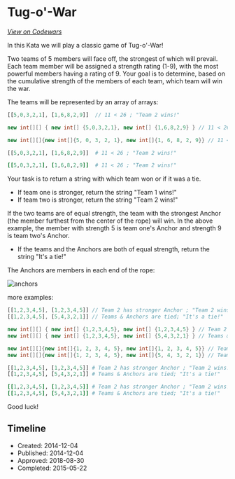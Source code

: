 # Tug-o'-War
[*View on Codewars*](https://www.codewars.com/kata/tug-o-war)

In this Kata we will play a classic game of Tug-o'-War!

Two teams of 5 members will face off, the strongest of which will prevail.  Each team member will be assigned a strength rating (1-9), with the most powerful members having a rating of 9.  Your goal is to determine, based on the cumulative strength of the members of each team, which team will win the war.   

The teams will be represented by an array of arrays:

```javascript 
[[5,0,3,2,1], [1,6,8,2,9]]  // 11 < 26 ; "Team 2 wins!"
```
```csharp
new int[][] { new int[] {5,0,3,2,1}, new int[] {1,6,8,2,9} } // 11 < 26 ; "Team 2 wins!"
```
```java
new int[][]{new int[]{5, 0, 3, 2, 1}, new int[]{1, 6, 8, 2, 9}} // 11 < 26 ; "Team 2 wins!"
```
```python
[[5,0,3,2,1], [1,6,8,2,9]]  # 11 < 26 ; "Team 2 wins!"
```
```ruby
[[5,0,3,2,1], [1,6,8,2,9]]  # 11 < 26 ; "Team 2 wins!"
```

Your task is to return a string with which team won or if it was a tie.

 - If team one is stronger, return the string "Team 1 wins!"
 - If team two is stronger, return the string "Team 2 wins!"

If the two teams are of equal strength, the team with the strongest Anchor (the member furthest from the center of the rope) will win.  In the above example, the member with strength 5 is team one's Anchor and strength 9 is team two's Anchor.

 - If the teams and the Anchors are both of equal strength, return the string "It's a tie!" 

The Anchors are members in each end of the rope:

![anchors](http://i.imgur.com/w3MJF2V.jpg?1)

more examples:

```javascript 
[[1,2,3,4,5], [1,2,3,4,5]] // Team 2 has stronger Anchor ; "Team 2 wins!"
[[1,2,3,4,5], [5,4,3,2,1]] // Teams & Anchors are tied; "It's a tie!"
```
```csharp
new int[][] { new int[] {1,2,3,4,5}, new int[] {1,2,3,4,5} } // Team 2 has stronger Anchor ; "Team 2 wins!"
new int[][] { new int[] {1,2,3,4,5}, new int[] {5,4,3,2,1} } // Teams & Anchors are tied; "It's a tie!"
```
```java
new int[][]{new int[]{1, 2, 3, 4, 5}, new int[]{1, 2, 3, 4, 5}} // Team 2 has stronger Anchor ; "Team 2 wins!"
new int[][]{new int[]{1, 2, 3, 4, 5}, new int[]{5, 4, 3, 2, 1}} // Teams & Anchors are tied; "It's a tie!"
```
```python 
[[1,2,3,4,5], [1,2,3,4,5]] # Team 2 has stronger Anchor ; "Team 2 wins!"
[[1,2,3,4,5], [5,4,3,2,1]] # Teams & Anchors are tied; "It's a tie!"
```
```ruby 
[[1,2,3,4,5], [1,2,3,4,5]] # Team 2 has stronger Anchor ; "Team 2 wins!"
[[1,2,3,4,5], [5,4,3,2,1]] # Teams & Anchors are tied; "It's a tie!"
```

Good luck!


## Timeline
- Created: 2014-12-04
- Published: 2014-12-04
- Approved: 2018-08-30
- Completed: 2015-05-22